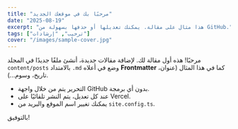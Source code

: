 ```yaml
---
title: "مرحبًا بك في موقعك الجديد"
date: "2025-08-19"
excerpt: "هذا مثال على مقالة. يمكنك تعديلها أو حذفها بسهولة من GitHub."
tags: ["ترحيب", "إرشادات"]
cover: "/images/sample-cover.jpg"
---
```


مرحبًا! هذه أول مقالة لك. لإضافة مقالات جديدة، أنشئ ملفًا جديدًا في المجلد `content/posts`
بالامتداد `.md` وضع في أعلاه **Frontmatter** كما في هذا المثال (عنوان، تاريخ، وسوم...).

- التحرير يتم من خلال واجهة GitHub بدون أي برمجة.
- عند كل تعديل، يتم النشر تلقائيًا على Vercel.
- يمكنك تغيير اسم الموقع والبريد من `site.config.ts`.

بالتوفيق!
